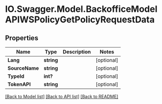 # IO.Swagger.Model.BackofficeModelAPIWSPolicyGetPolicyRequestData
## Properties

Name | Type | Description | Notes
------------ | ------------- | ------------- | -------------
**Lang** | **string** |  | [optional] 
**SourceName** | **string** |  | [optional] 
**TypeId** | **int?** |  | [optional] 
**TokenAPI** | **string** |  | [optional] 

[[Back to Model list]](../README.md#documentation-for-models) [[Back to API list]](../README.md#documentation-for-api-endpoints) [[Back to README]](../README.md)

